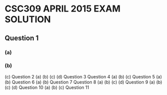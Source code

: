 # CSC309 APRIL 2015 EXAM SOLUTION
## Question 1
### (a)
### (b)
(c)
Question 2
(a)
(b)
(c)
(d)
Question 3
Question 4
(a)
(b)
(c)
Question 5
(a)
(b)
Question 6
(a)
(b)
Question 7
Question 8
(a)
(b)
(c)
(d)
Question 9
(a)
(b)
(c)
(d)
Question 10
(a)
(b)
(c)
Question 11

